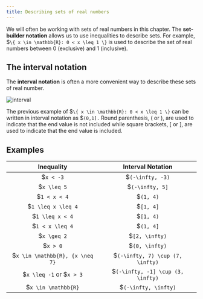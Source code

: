 ```yaml
---
title: Describing sets of real numbers
---
```


We will often be working with sets of real numbers in this chapter. The
**set-builder notation** allows us to use inequalities to describe sets. For
example, $`\{ x \in \mathbb{R}: 0 < x \leq 1 \}` is used to describe the set of
real numbers between 0 (exclusive) and 1 (inclusive).

## The interval notation

The **interval notation** is often a more convenient way to describe these sets
of real number.

![interval](/images/h2/fns/interval.svg)

The previous example of $`\{ x \in \mathbb{R}: 0 < x \leq 1 \}` can be written
in interval notation as $`(0,1].` Round parenthesis, ( or ), are used to
indicate that the end value is not included while square brackets, [ or ], are
used to indicate that the end value is included.

## Examples

|           Inequality            |         Interval Notation         |
| :-----------------------------: | :-------------------------------: |
|            $`x < -3`            |         $`(-\infty, -3)`          |
|           $`x \leq 5`           |          $`(-\infty, 5]`          |
|          $`1 < x < 4`           |             $`(1, 4)`             |
|       $`1 \leq x \leq 4`        |             $`[1, 4]`             |
|         $`1 \leq x < 4`         |             $`[1, 4)`             |
|         $`1 < x \leq 4`         |             $`(1, 4]`             |
|           $`x \geq 2`           |          $`[2, \infty)`           |
|            $`x > 0`             |          $`(0, \infty)`           |
| $`x \in \mathbb{R}, {x \neq 7}` | $`(-\infty, 7) \cup (7, \infty)`  |
|    $`x \leq -1` or $`x > 3`     | $`(-\infty, -1] \cup (3, \infty)` |
|       $`x \in \mathbb{R}`       |       $`(-\infty, \infty)`        |
